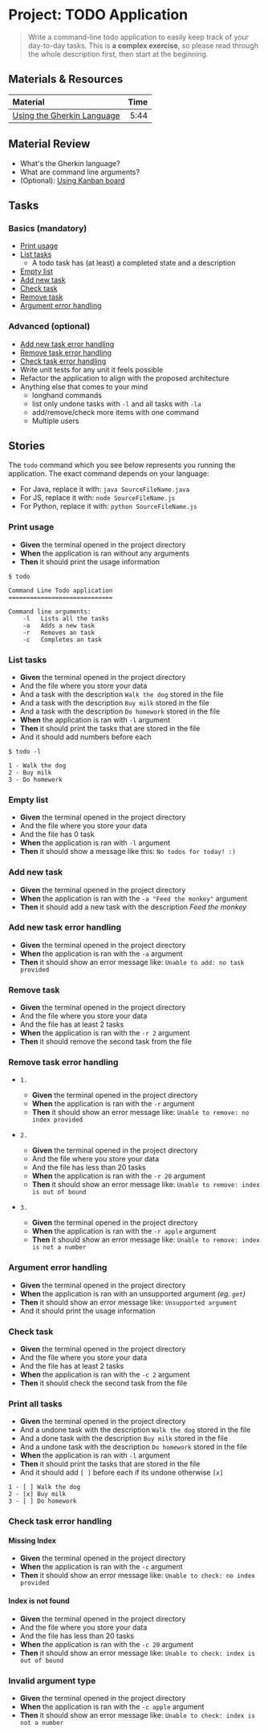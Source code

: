 # Project: TODO Application

> Write a command-line todo application to easily keep track of your day-to-day
> tasks. This is **a complex exercise**, so please read through the whole 
> description first, then start at the beginning.

## Materials & Resources

| Material                                                                  | Time |
| :------------------------------------------------------------------------ | ---: |
| [Using the Gherkin Language](https://www.youtube.com/watch?v=KP0vpVLatMc) | 5:44 |

## Material Review

- What's the Gherkin language?
- What are command line arguments?
- (Optional): [Using Kanban board](kanban.md)

## Tasks

### Basics (mandatory)

- [Print usage](#print-usage)
- [List tasks](#list-tasks)
  - A todo task has (at least) a completed state and a description
- [Empty list](#empty-list)
- [Add new task](#add-new-task)
- [Check task](#check-task)
- [Remove task](#remove-task)
- [Argument error handling](#argument-error-handling)

### Advanced (optional)

- [Add new task error handling](#add-new-task-error-handling)
- [Remove task error handling](#remove-task-error-handling)
- [Check task error handling](#check-task-error-handling)
- Write unit tests for any unit it feels possible
- Refactor the application to align with the proposed architecture
- Anything else that comes to your mind
  - longhand commands
  - list only undone tasks with `-l` and all tasks with `-la`
  - add/remove/check more items with one command
  - Multiple users

## Stories

The `todo` command which you see below represents you running
the application. The exact command depends on your language:

* For Java, replace it with: `java SourceFileName.java`
* For JS, replace it with: `node SourceFileName.js`
* For Python, replace it with: `python SourceFileName.js`
### Print usage

- **Given** the terminal opened in the project directory
- **When** the application is ran without any arguments
- **Then** it should print the usage information

```text
$ todo

Command Line Todo application
=============================

Command line arguments:
    -l   Lists all the tasks
    -a   Adds a new task
    -r   Removes an task
    -c   Completes an task
```

### List tasks

- **Given** the terminal opened in the project directory
- And the file where you store your data
- And a task with the description `Walk the dog` stored in the file
- And a task with the description `Buy milk` stored in the file
- And a task with the description `Do homework` stored in the file
- **When** the application is ran with `-l` argument
- **Then** it should print the tasks that are stored in the file
- And it should add numbers before each

```text
$ todo -l

1 - Walk the dog
2 - Buy milk
3 - Do homework
```

### Empty list

- **Given** the terminal opened in the project directory
- And the file where you store your data
- And the file has 0 task
- **When** the application is ran with `-l` argument
- **Then** it should show a message like this: `No todos for today! :)`

### Add new task

- **Given** the terminal opened in the project directory
- **When** the application is ran with the `-a "Feed the monkey"` argument
- **Then** it should add a new task with the description *Feed the monkey*

### Add new task error handling

- **Given** the terminal opened in the project directory
- **When** the application is ran with the `-a` argument
- **Then** it should show an error message like:
  `Unable to add: no task provided`

### Remove task

- **Given** the terminal opened in the project directory
- And the file where you store your data
- And the file has at least 2 tasks
- **When** the application is ran with the `-r 2` argument
- **Then** it should remove the second task from the file

### Remove task error handling

- `1.`

  - **Given** the terminal opened in the project directory
  - **When** the application is ran with the `-r` argument
  - **Then** it should show an error message like: `Unable to remove: no index provided`

- `2.`

  - **Given** the terminal opened in the project directory
  - And the file where you store your data
  - And the file has less than 20 tasks
  - **When** the application is ran with the `-r 20` argument
  - **Then** it should show an error message like: `Unable to remove: index is out of bound`

- `3.`

  - **Given** the terminal opened in the project directory
  - **When** the application is ran with the `-r apple` argument
  - **Then** it should show an error message like: `Unable to remove: index is not a number`

### Argument error handling

- **Given** the terminal opened in the project directory
- **When** the application is ran with an unsupported argument *(eg. `get`)*
- **Then** it should show an error message like: `Unsupported argument`
- And it should print the usage information

### Check task

- **Given** the terminal opened in the project directory
- And the file where you store your data
- And the file has at least 2 tasks
- **When** the application is ran with the `-c 2` argument
- **Then** it should check the second task from the file

### Print all tasks

- **Given** the terminal opened in the project directory
- And a undone task with the description `Walk the dog` stored in the file
- And a done task with the description `Buy milk` stored in the file
- And a undone task with the description `Do homework` stored in the file
- **When** the application is ran with `-l` argument
- **Then** it should print the tasks that are stored in the file
- And it should add `[ ]` before each if its undone otherwise `[x]`

```text
1 - [ ] Walk the dog
2 - [x] Buy milk
3 - [ ] Do homework
```

### Check task error handling

#### Missing Index

- **Given** the terminal opened in the project directory
- **When** the application is ran with the `-c` argument
- **Then** it should show an error message like:
  `Unable to check: no index provided`

#### Index is not found

- **Given** the terminal opened in the project directory
- And the file where you store your data
- And the file has less than 20 tasks
- **When** the application is ran with the `-c 20` argument
- **Then** it should show an error message like:
  `Unable to check: index is out of bound`

### Invalid argument type

- **Given** the terminal opened in the project directory
- **When** the application is ran with the `-c apple` argument
- **Then** it should show an error message like:
  `Unable to check: index is not a number`
